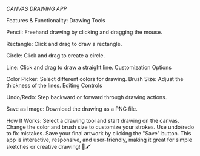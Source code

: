 *CANVAS DRAWING APP*

Features & Functionality:
Drawing Tools

Pencil: Freehand drawing by clicking and dragging the mouse.

Rectangle: Click and drag to draw a rectangle.

Circle: Click and drag to create a circle.

Line: Click and drag to draw a straight line.
Customization Options

Color Picker: Select different colors for drawing.
Brush Size: Adjust the thickness of the lines.
Editing Controls

Undo/Redo: Step backward or forward through drawing actions.

Save as Image: Download the drawing as a PNG file.

How It Works:
Select a drawing tool and start drawing on the canvas.
Change the color and brush size to customize your strokes.
Use undo/redo to fix mistakes.
Save your final artwork by clicking the "Save" button.
This app is interactive, responsive, and user-friendly, making it great for simple sketches or creative drawing! 🎨🖌️







